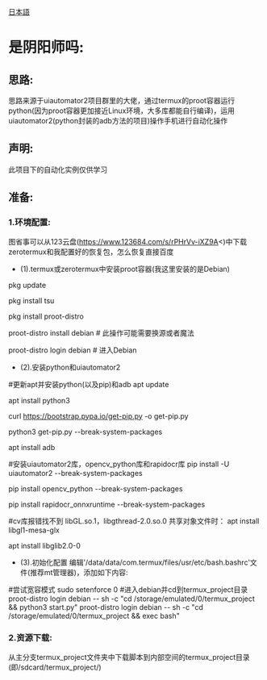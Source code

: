 [日本語](https://github.com/Duckyal/onmyoji_ka/blob/termux_project/README_JP.md)
# 是阴阳师吗:

## 思路:
思路来源于uiautomator2项目群里的大佬，通过termux的proot容器运行python(因为proot容器更加接近Linux环境，大多库都能自行编译)，运用uiautomator2(python封装的adb方法的项目)操作手机进行自动化操作

## 声明:
此项目下的自动化实例仅供学习


## 准备:
### 1.环境配置:
图省事可以从123云盘(https://www.123684.com/s/rPHrVv-iXZ9A<)中下载zerotermux和我配置好的恢复包，怎么恢复直接百度


* (1).termux或zerotermux中安装proot容器(我这里安装的是Debian)

pkg update

pkg install tsu

pkg install proot-distro

proot-distro install debian    # 此操作可能需要换源或者魔法

proot-distro login debian    # 进入Debian

* (2).安装python和uiautomator2

#更新apt并安装python(以及pip)和adb
apt update

apt install python3

curl https://bootstrap.pypa.io/get-pip.py -o get-pip.py

python3 get-pip.py --break-system-packages

apt install adb

#安装uiautomator2库，opencv_python库和rapidocr库
pip install -U uiautomator2 --break-system-packages

pip install opencv_python --break-system-packages

pip install rapidocr_onnxruntime --break-system-packages

#cv库报错找不到 libGL.so.1，libgthread-2.0.so.0 共享对象文件时：
apt install libgl1-mesa-glx

apt install libglib2.0-0

* (3).初始化配置
编辑'/data/data/com.termux/files/usr/etc/bash.bashrc'文件(推荐mt管理器)，添加如下内容:


#尝试宽容模式
sudo setenforce 0
#进入debian并cd到termux_project目录
proot-distro login debian -- sh -c "cd /storage/emulated/0/termux_project && python3 start.py"
proot-distro login debian -- sh -c "cd /storage/emulated/0/termux_project && exec bash"


### 2.资源下载:
从主分支termux_project文件夹中下载脚本到内部空间的termux_project目录(即/sdcard/termux_project/)

